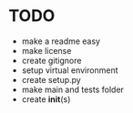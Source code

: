 # TODO
 - make a readme easy
 - make license
 - create gitignore
 - setup virtual environment
 - create setup.py
 - make main and tests folder
 - create __init__(s)
 